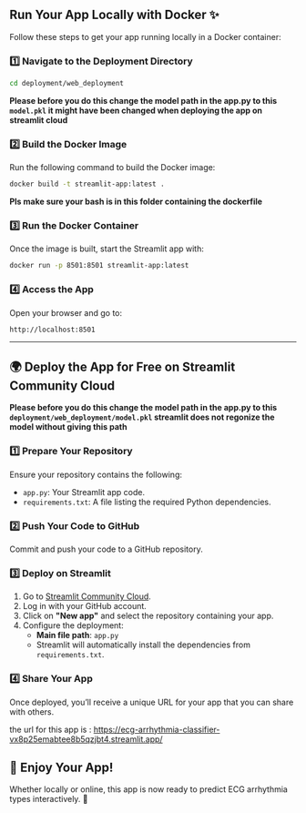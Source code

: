 ## Run Your App Locally with Docker ✨

Follow these steps to get your app running locally in a Docker container:

### 1️⃣ Navigate to the Deployment Directory

```bash
cd deployment/web_deployment
```

**Please before you do this change the model path in the app.py to this `model.pkl` it might have been changed when deploying the app on streamlit cloud**

### 2️⃣ Build the Docker Image

Run the following command to build the Docker image:

```bash
docker build -t streamlit-app:latest .
```

**Pls make sure your bash is in this folder containing the dockerfile**

### 3️⃣ Run the Docker Container

Once the image is built, start the Streamlit app with:

```bash
docker run -p 8501:8501 streamlit-app:latest
```

### 4️⃣ Access the App

Open your browser and go to:

```
http://localhost:8501
```

---

## 🌍 Deploy the App for Free on Streamlit Community Cloud

**Please before you do this change the model path in the app.py to this `deployment/web_deployment/model.pkl` streamlit does not regonize the model without giving this path**

### 1️⃣ Prepare Your Repository

Ensure your repository contains the following:

- `app.py`: Your Streamlit app code.
- `requirements.txt`: A file listing the required Python dependencies.

### 2️⃣ Push Your Code to GitHub

Commit and push your code to a GitHub repository.

### 3️⃣ Deploy on Streamlit

1. Go to [Streamlit Community Cloud](https://share.streamlit.io/).
2. Log in with your GitHub account.
3. Click on **"New app"** and select the repository containing your app.
4. Configure the deployment:
   - **Main file path**: `app.py`
   - Streamlit will automatically install the dependencies from `requirements.txt`.

### 4️⃣ Share Your App

Once deployed, you’ll receive a unique URL for your app that you can share with others.

the url for this app is : https://ecg-arrhythmia-classifier-vx8p25emabtee8b5qzjbt4.streamlit.app/

## 🎉 Enjoy Your App!

Whether locally or online, this app is now ready to predict ECG arrhythmia types interactively. 🚀
